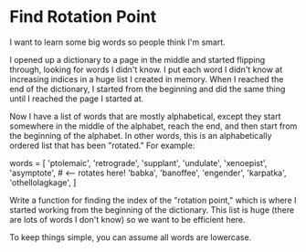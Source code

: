 # Find Rotation Point

I want to learn some big words so people think I'm smart.

I opened up a dictionary to a page in the middle and started flipping through, looking for words I didn't know. I put each word I didn't know at increasing indices in a huge list I created in memory. When I reached the end of the dictionary, I started from the beginning and did the same thing until I reached the page I started at.

Now I have a list of words that are mostly alphabetical, except they start somewhere in the middle of the alphabet, reach the end, and then start from the beginning of the alphabet. In other words, this is an alphabetically ordered list that has been "rotated." For example:

  words = [
    'ptolemaic',
    'retrograde',
    'supplant',
    'undulate',
    'xenoepist',
    'asymptote',  # <-- rotates here!
    'babka',
    'banoffee',
    'engender',
    'karpatka',
    'othellolagkage',
]

Write a function for finding the index of the "rotation point," which is where I started working from the beginning of the dictionary. This list is huge (there are lots of words I don't know) so we want to be efficient here.

To keep things simple, you can assume all words are lowercase.
